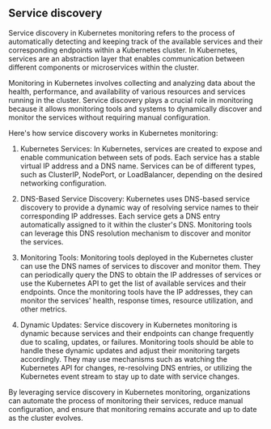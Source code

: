 ## Service discovery

Service discovery in Kubernetes monitoring refers to the process of automatically detecting and keeping track of the available services and their corresponding endpoints within a Kubernetes cluster. In Kubernetes, services are an abstraction layer that enables communication between different components or microservices within the cluster.

Monitoring in Kubernetes involves collecting and analyzing data about the health, performance, and availability of various resources and services running in the cluster. Service discovery plays a crucial role in monitoring because it allows monitoring tools and systems to dynamically discover and monitor the services without requiring manual configuration.

Here's how service discovery works in Kubernetes monitoring:

1. Kubernetes Services: In Kubernetes, services are created to expose and enable communication between sets of pods. Each service has a stable virtual IP address and a DNS name. Services can be of different types, such as ClusterIP, NodePort, or LoadBalancer, depending on the desired networking configuration.

2. DNS-Based Service Discovery: Kubernetes uses DNS-based service discovery to provide a dynamic way of resolving service names to their corresponding IP addresses. Each service gets a DNS entry automatically assigned to it within the cluster's DNS. Monitoring tools can leverage this DNS resolution mechanism to discover and monitor the services.

3. Monitoring Tools: Monitoring tools deployed in the Kubernetes cluster can use the DNS names of services to discover and monitor them. They can periodically query the DNS to obtain the IP addresses of services or use the Kubernetes API to get the list of available services and their endpoints. Once the monitoring tools have the IP addresses, they can monitor the services' health, response times, resource utilization, and other metrics.

4. Dynamic Updates: Service discovery in Kubernetes monitoring is dynamic because services and their endpoints can change frequently due to scaling, updates, or failures. Monitoring tools should be able to handle these dynamic updates and adjust their monitoring targets accordingly. They may use mechanisms such as watching the Kubernetes API for changes, re-resolving DNS entries, or utilizing the Kubernetes event stream to stay up to date with service changes.

By leveraging service discovery in Kubernetes monitoring, organizations can automate the process of monitoring their services, reduce manual configuration, and ensure that monitoring remains accurate and up to date as the cluster evolves.

